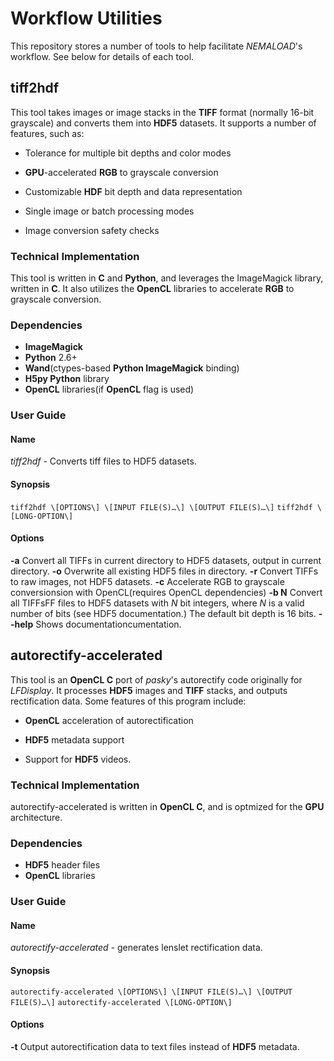 # Workflow Utilities
This repository stores a number of tools to help facilitate *NEMALOAD*'s workflow. See below for details of each tool.

## tiff2hdf

This tool takes images or image stacks in the **TIFF** format (normally 16-bit grayscale) and converts them into **HDF5** datasets. It supports a number of features, such as:
* Tolerance for multiple bit depths and color modes

* **GPU**-accelerated **RGB** to grayscale conversion

* Customizable **HDF** bit depth and data representation

* Single image or batch processing modes

* Image conversion safety checks

### Technical Implementation
This tool is written in **C** and **Python**, and leverages the ImageMagick library, written in **C**. It also utilizes the **OpenCL** libraries to accelerate **RGB** to grayscale conversion.

### Dependencies
* **ImageMagick**
* **Python** 2.6+
* **Wand**(ctypes-based **Python ImageMagick** binding)
* **H5py Python** library
* **OpenCL** libraries(if **OpenCL** flag is used)

### User Guide
#### Name
*tiff2hdf* - Converts tiff files to HDF5 datasets.
#### Synopsis
`tiff2hdf \[OPTIONS\] \[INPUT FILE(S)…\] \[OUTPUT FILE(S)…\]`
`tiff2hdf \[LONG-OPTION\]`
#### Options
**-a** 
Convert all TIFFs in current directory to HDF5 datasets, output in current directory.
**-o** 
Overwrite all existing HDF5 files in directory.
**-r**
Convert TIFFs to raw images, not HDF5 datasets.
**-c**
Accelerate RGB to grayscale conversionsion with OpenCL(requires OpenCL dependencies)
**-b N**
Convert all TIFFsFF files to HDF5 datasets with _N_ bit integers, where _N_ is a valid number of bits (see HDF5 documentation.) The default bit depth is 16 bits.
**--help** 
Shows documentationcumentation.

## autorectify-accelerated
This tool is an **OpenCL C** port of *pasky*'s autorectify code originally for *LFDisplay*. It processes **HDF5** images and **TIFF** stacks, and outputs rectification data. Some features of this program include:

* **OpenCL** acceleration of autorectification

 * **HDF5** metadata support

* Support for **HDF5** videos.

### Technical Implementation
autorectify-accelerated is written in **OpenCL C**, and is optmized for the **GPU** architecture. 
### Dependencies
* **HDF5** header files
* **OpenCL** libraries
### User Guide
#### Name
*autorectify-accelerated* - generates lenslet rectification data.
#### Synopsis
`autorectify-accelerated \[OPTIONS\] \[INPUT FILE(S)…\] \[OUTPUT FILE(S)…\]`
`autorectify-accelerated \[LONG-OPTION\]`
#### Options
**-t**
Output autorectification data to text files instead of **HDF5** metadata.






